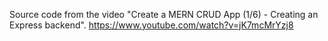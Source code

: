 Source code from the video "Create a MERN CRUD App (1/6) - Creating an Express backend".
https://www.youtube.com/watch?v=jK7mcMrYzj8

